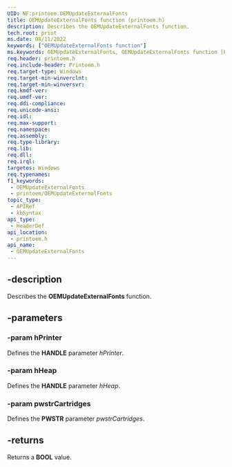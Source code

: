 ```yaml
---
UID: NF:printoem.OEMUpdateExternalFonts
title: OEMUpdateExternalFonts function (printoem.h)
description: Describes the OEMUpdateExternalFonts function.
tech.root: print
ms.date: 08/11/2022
keywords: ["OEMUpdateExternalFonts function"]
ms.keywords: OEMUpdateExternalFonts, OEMUpdateExternalFonts function [Print Devices], print.oemupdateexternalfonts, print_obsoletefunctions_f42779e4-8a2d-45eb-801c-67e7e69cb96a.xml, printoem/OEMUpdateExternalFonts
req.header: printoem.h
req.include-header: Printoem.h
req.target-type: Windows
req.target-min-winverclnt: 
req.target-min-winversvr: 
req.kmdf-ver: 
req.umdf-ver: 
req.ddi-compliance: 
req.unicode-ansi: 
req.idl: 
req.max-support: 
req.namespace: 
req.assembly: 
req.type-library: 
req.lib: 
req.dll: 
req.irql: 
targetos: Windows
req.typenames: 
f1_keywords:
 - OEMUpdateExternalFonts
 - printoem/OEMUpdateExternalFonts
topic_type:
 - APIRef
 - kbSyntax
api_type:
 - HeaderDef
api_location:
 - printoem.h
api_name:
 - OEMUpdateExternalFonts
---
```


## -description

Describes the **OEMUpdateExternalFonts** function.

## -parameters

### -param hPrinter

Defines the **HANDLE** parameter *hPrinter*.

### -param hHeap

Defines the **HANDLE** parameter *hHeap*.

### -param pwstrCartridges

Defines the **PWSTR** parameter *pwstrCartridges*.

## -returns

Returns a **BOOL** value.
